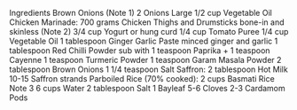 Ingredients
Brown Onions (Note 1)
2 Onions Large
1/2 cup Vegetable Oil
Chicken Marinade:
700 grams Chicken Thighs and Drumsticks bone-in and skinless (Note 2)
3/4 cup Yogurt or hung curd
1/4 cup Tomato Puree
1/4 cup Vegetable Oil
1 tablespoon Ginger Garlic Paste minced ginger and garlic
1 tablespoon Red Chilli Powder sub with 1 teaspoon Paprika + 1 teaspoon Cayenne
1 teaspoon Turmeric Powder
1 teaspoon Garam Masala Powder
2 tablespoon Brown Onions
1 1/4 teaspoon Salt
Saffron:
2 tablespoon Hot Milk
10-15 Saffron strands
Parboiled Rice (70% cooked):
2 cups Basmati Rice Note 3
6 cups Water
2 tablespoon Salt
1 Bayleaf
5-6 Cloves
2-3 Cardamom Pods
